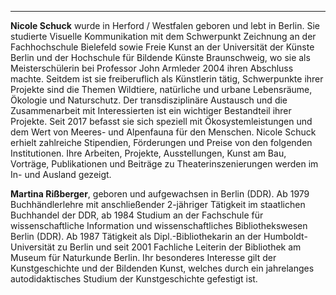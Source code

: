 ---
**Nicole Schuck** wurde in Herford / Westfalen geboren und lebt in Berlin. Sie studierte Visuelle Kommunikation mit dem Schwerpunkt Zeichnung an der Fachhochschule Bielefeld sowie Freie Kunst an der Universität der Künste Berlin und der Hochschule für Bildende Künste Braunschweig, wo sie als Meisterschülerin bei Professor John Armleder 2004 ihren Abschluss machte. Seitdem ist sie freiberuflich als Künstlerin tätig, Schwerpunkte ihrer Projekte sind die Themen Wildtiere, natürliche und urbane Lebensräume, Ökologie und Naturschutz. Der transdisziplinäre Austausch und die Zusammenarbeit mit Interessierten ist ein wichtiger Bestandteil ihrer Projekte. Seit 2017 befasst sie sich speziell mit Ökosystemleistungen und dem Wert von Meeres- und Alpenfauna für den Menschen. Nicole Schuck erhielt zahlreiche Stipendien, Förderungen und Preise von den folgenden Institutionen. Ihre Arbeiten, Projekte, Ausstellungen, Kunst am Bau, Vorträge, Publikationen und Beiträge zu Theaterinszenierungen werden im In- und Ausland gezeigt.

**Martina Rißberger**, geboren und aufgewachsen in Berlin (DDR). Ab 1979 Buchhändlerlehre mit anschließender 2-jähriger Tätigkeit im staatlichen Buchhandel der DDR, ab 1984 Studium an der Fachschule für wissenschaftliche Information und wissenschaftliches Bibliothekswesen Berlin (DDR). Ab 1987 Tätigkeit als Dipl.-Bibliothekarin an der Humboldt-Universität zu Berlin und seit 2001 Fachliche Leiterin der Bibliothek am Museum für Naturkunde Berlin.
Ihr besonderes Interesse gilt der Kunstgeschichte und der Bildenden Kunst, welches durch ein jahrelanges autodidaktisches Studium der Kunstgeschichte gefestigt ist.